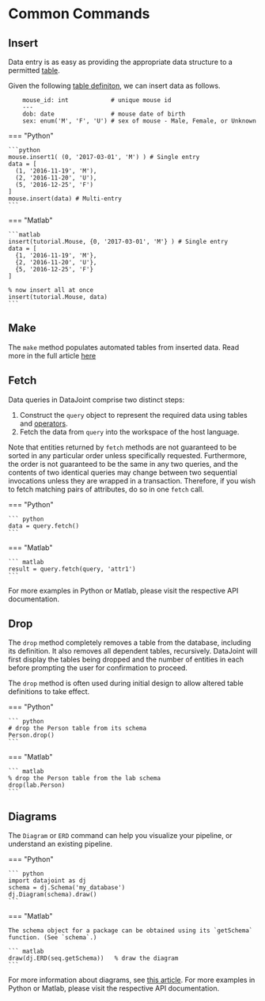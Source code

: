 # Common Commands

## Insert

Data entry is as easy as providing the appropriate data structure to a permitted
[table](../reproduce/table-tiers.md).

Given the following [table definiton](../getting-started/table-definitions.md), we can
insert data as follows.

```text      
    mouse_id: int            # unique mouse id
    ---
    dob: date                # mouse date of birth
    sex: enum('M', 'F', 'U') # sex of mouse - Male, Female, or Unknown
``` 

=== "Python"

    ```python
    mouse.insert1( (0, '2017-03-01', 'M') ) # Single entry
    data = [
      (1, '2016-11-19', 'M'),
      (2, '2016-11-20', 'U'),
      (5, '2016-12-25', 'F')
    ]
    mouse.insert(data) # Multi-entry
    ```

=== "Matlab"
    
    ```matlab
    insert(tutorial.Mouse, {0, '2017-03-01', 'M'} ) # Single entry
    data = [
      {1, '2016-11-19', 'M'},
      {2, '2016-11-20', 'U'},
      {5, '2016-12-25', 'F'}
    ]

    % now insert all at once
    insert(tutorial.Mouse, data)
    ```

## Make

The `make` method populates automated tables from inserted data. Read more in the
full article [here](../reproduce/make-method.md)

## Fetch

Data queries in DataJoint comprise two distinct steps:

1.  Construct the `query` object to represent the required data using
    tables and [operators](./operators).
2.  Fetch the data from `query` into the workspace of the host language.

Note that entities returned by `fetch` methods are not guaranteed to be sorted in any
particular order unless specifically requested. Furthermore, the order is not
guaranteed to be the same in any two queries, and the contents of two identical queries
may change between two sequential invocations unless they are wrapped in a transaction.
Therefore, if you wish to fetch matching pairs of attributes, do so in one `fetch`
call.

=== "Python"

    ``` python
    data = query.fetch()
    ```

=== "Matlab"

    ``` matlab
    result = query.fetch(query, 'attr1')
    ```

For more examples in Python or Matlab, please visit the respective API documentation. 

## Drop

The `drop` method completely removes a table from the database, including its
definition. It also removes all dependent tables, recursively. DataJoint will first
display the tables being dropped and the number of entities in each before prompting
the user for confirmation to proceed.

The `drop` method is often used during initial design to allow altered
table definitions to take effect.

=== "Python"

    ``` python
    # drop the Person table from its schema
    Person.drop()
    ```

=== "Matlab"

    ``` matlab
    % drop the Person table from the lab schema
    drop(lab.Person)
    ```

## Diagrams

The `Diagram` or `ERD` command can help you visualize your pipeline, or understand
an existing pipeline. 

=== "Python"

    ``` python
    import datajoint as dj
    schema = dj.Schema('my_database')
    dj.Diagram(schema).draw()
    ```

=== "Matlab"

    The schema object for a package can be obtained using its `getSchema`
    function. (See `schema`.)

    ``` matlab
    draw(dj.ERD(seq.getSchema))   % draw the diagram
    ```

For more information about diagrams, see [this article](../getting-started/diagrams).
For more examples in Python or Matlab, please visit the respective API documentation. 
